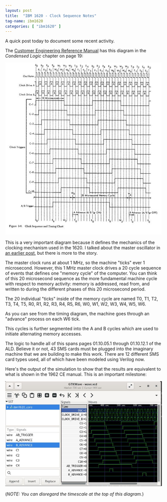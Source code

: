 ```yaml
---
layout: post
title:  "IBM 1620 - Clock Sequence Notes"
tag-name: ibm1620
categories: [ "ibm1620" ]
---
```


A quick post today to document some recent activity.

The [Customer Engineering Reference Manual](https://bitsavers.org/pdf/ibm/1620/fe/227-5500-2_1620_Customer_Engineering_Reference_Manual_Jun61.pdf) has 
this diagram in the _Condensed Logic_ chapter on page 19:

![Dot AND](/assets/images/clocks-2.jpg)

This is a very important diagram because it defines the mechanics of the clocking 
mechanism used in the 1620.  I talked about the master oscillator in 
[an earlier post](/ibm1620/2024/06/12/signs-of-life.html), but there is more to the
story.

The master clock runs at about 1 MHz, so the machine "ticks" ever 1 microsecond.
However, this 1 MHz master clock drives a 20 cycle sequence of events that 
defines one "memory cycle" of the computer.  You can think of this 20 microsecond
sequence as the more fundamental machine cycle with respect to memory activity:
memory is addressed, read from, and written to during the different phases of 
this 20 microsecond period.

The 20 individual "ticks" inside of the memory cycle are named T0, T1, T2, T3,
T4, T5, R0, R1, R2, R3, R4, R5, R6, W0, W1, W2, W3, W4, W5, W6. 

As you can see from the timing diagram, the machine goes through an "advance" 
process on each W6 tick.

This cycles is further segmented into the A and B cycles which are 
used to initiate alternating memory accesses.

The logic to handle all of this spans pages 01.10.05.1 through 01.10.12.1 of the ALD.
Believe it or not, 43 SMS cards must be plugged into the imaginary machine that we 
are building to make this work.
There are 12 different SMS card types used, all of which have been modeled 
using Verilog now.

Here's the output of the simulation to show that the results are equivalent to 
what is shown in the 1962 CE manual. This is an important milestone:

![Dot AND](/assets/images/clocks-1.jpg)

(_NOTE: You can disregard the timescale at the top of this diagram._)

